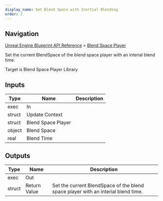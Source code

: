 ```yaml
---
display_name: Set Blend Space with Inertial Blending
order: 7
---
```

## Navigation

[Unreal Engine Blueprint API Reference](https://dev.epicgames.com/documentation/en-us/unreal-engine/BlueprintAPI) > [Blend Space Player](https://dev.epicgames.com/documentation/en-us/unreal-engine/BlueprintAPI/BlendSpacePlayer)

Set the current BlendSpace of the blend space player with an interial blend time.

Target is Blend Space Player Library

## Inputs

| Type | Name | Description |
| --- | --- | --- |
| exec | In |  |
| struct | Update Context |  |
| struct | Blend Space Player |  |
| object | Blend Space |  |
| real | Blend Time |  |

## Outputs

| Type | Name | Description |
| --- | --- | --- |
| exec | Out |  |
| struct | Return Value | Set the current BlendSpace of the blend space player with an interial blend time. |
